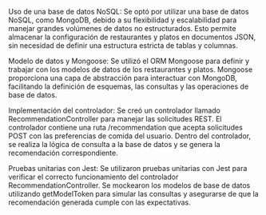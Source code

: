 Uso de una base de datos NoSQL: Se optó por utilizar una base de datos NoSQL, como MongoDB, debido a su flexibilidad y escalabilidad para manejar grandes volúmenes de datos no estructurados. Esto permite almacenar la configuración de restaurantes y platos en documentos JSON, sin necesidad de definir una estructura estricta de tablas y columnas.

Modelo de datos y Mongoose: Se utilizó el ORM Mongoose para definir y trabajar con los modelos de datos de los restaurantes y platos. Mongoose proporciona una capa de abstracción para interactuar con MongoDB, facilitando la definición de esquemas, las consultas y las operaciones de base de datos.

Implementación del controlador: Se creó un controlador llamado RecommendationController para manejar las solicitudes REST. El controlador contiene una ruta /recommendation que acepta solicitudes POST con las preferencias de comida del usuario. Dentro del controlador, se realiza la lógica de consulta a la base de datos y se genera la recomendación correspondiente.

Pruebas unitarias con Jest: Se utilizaron pruebas unitarias con Jest para verificar el correcto funcionamiento del controlador RecommendationController. Se mockearon los modelos de base de datos utilizando getModelToken para simular las consultas y asegurarse de que la recomendación generada cumple con las expectativas.